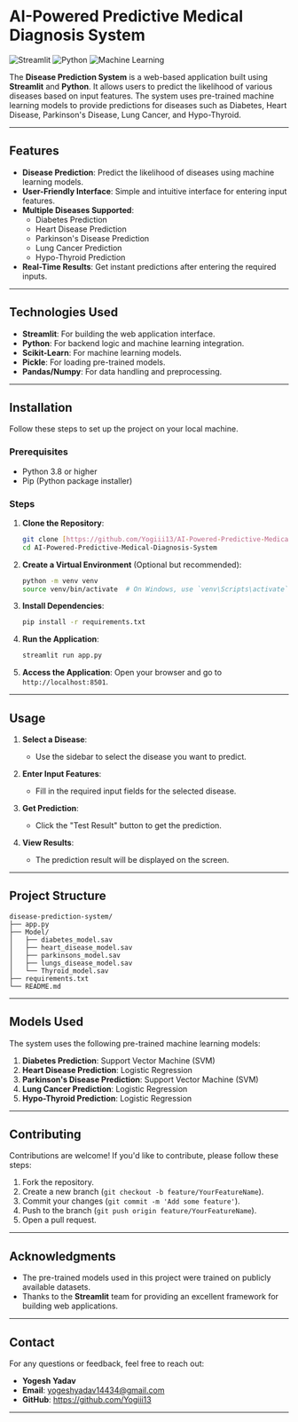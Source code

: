 # AI-Powered Predictive Medical Diagnosis System

![Streamlit](https://img.shields.io/badge/Streamlit-FF4B4B?style=for-the-badge&logo=Streamlit&logoColor=white)
![Python](https://img.shields.io/badge/Python-3776AB?style=for-the-badge&logo=python&logoColor=white)
![Machine Learning](https://img.shields.io/badge/Machine%20Learning-FF6F00?style=for-the-badge&logo=scikit-learn&logoColor=white)

The **Disease Prediction System** is a web-based application built using **Streamlit** and **Python**. It allows users to predict the likelihood of various diseases based on input features. The system uses pre-trained machine learning models to provide predictions for diseases such as Diabetes, Heart Disease, Parkinson's Disease, Lung Cancer, and Hypo-Thyroid.

---

## Features

- **Disease Prediction**: Predict the likelihood of diseases using machine learning models.
- **User-Friendly Interface**: Simple and intuitive interface for entering input features.
- **Multiple Diseases Supported**:
  - Diabetes Prediction
  - Heart Disease Prediction
  - Parkinson's Disease Prediction
  - Lung Cancer Prediction
  - Hypo-Thyroid Prediction
- **Real-Time Results**: Get instant predictions after entering the required inputs.

---

## Technologies Used

- **Streamlit**: For building the web application interface.
- **Python**: For backend logic and machine learning integration.
- **Scikit-Learn**: For machine learning models.
- **Pickle**: For loading pre-trained models.
- **Pandas/Numpy**: For data handling and preprocessing.

---

## Installation

Follow these steps to set up the project on your local machine.

### Prerequisites

- Python 3.8 or higher
- Pip (Python package installer)

### Steps

1. **Clone the Repository**:
   ```bash
   git clone [https://github.com/Yogiii13/AI-Powered-Predictive-Medical-Diagnosis-System.git]
   cd AI-Powered-Predictive-Medical-Diagnosis-System
   ```

2. **Create a Virtual Environment** (Optional but recommended):
   ```bash
   python -m venv venv
   source venv/bin/activate  # On Windows, use `venv\Scripts\activate`
   ```

3. **Install Dependencies**:
   ```bash
   pip install -r requirements.txt
   ```

4. **Run the Application**:
   ```bash
   streamlit run app.py
   ```

5. **Access the Application**:
   Open your browser and go to `http://localhost:8501`.

---

## Usage

1. **Select a Disease**:
   - Use the sidebar to select the disease you want to predict.

2. **Enter Input Features**:
   - Fill in the required input fields for the selected disease.

3. **Get Prediction**:
   - Click the "Test Result" button to get the prediction.

4. **View Results**:
   - The prediction result will be displayed on the screen.

---

## Project Structure

```
disease-prediction-system/
├── app.py                  
├── Model/                  
│   ├── diabetes_model.sav
│   ├── heart_disease_model.sav
│   ├── parkinsons_model.sav
│   ├── lungs_disease_model.sav
│   └── Thyroid_model.sav
├── requirements.txt        
└── README.md               
```

---

## Models Used

The system uses the following pre-trained machine learning models:

1. **Diabetes Prediction**: Support Vector Machine (SVM)
2. **Heart Disease Prediction**: Logistic Regression
3. **Parkinson's Disease Prediction**: Support Vector Machine (SVM)
4. **Lung Cancer Prediction**: Logistic Regression
5. **Hypo-Thyroid Prediction**: Logistic Regression

---

## Contributing

Contributions are welcome! If you'd like to contribute, please follow these steps:

1. Fork the repository.
2. Create a new branch (`git checkout -b feature/YourFeatureName`).
3. Commit your changes (`git commit -m 'Add some feature'`).
4. Push to the branch (`git push origin feature/YourFeatureName`).
5. Open a pull request.

---

## Acknowledgments

- The pre-trained models used in this project were trained on publicly available datasets.
- Thanks to the **Streamlit** team for providing an excellent framework for building web applications.

---

## Contact

For any questions or feedback, feel free to reach out:

- **Yogesh Yadav**
- **Email**: yogeshyadav14434@gmail.com
- **GitHub**: https://github.com/Yogiii13

---

```
